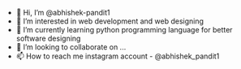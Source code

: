 - 👋 Hi, I’m @abhishek-pandit1
- 👀 I’m interested in web development and web designing 
- 🌱 I’m currently learning python programming language for better software designing 
- 💞️ I’m looking to collaborate on ...
- 📫 How to reach me instagram account - @abhishek_pandit1

<!---
abhishek-pandit1/abhishek-pandit1 is a ✨ special ✨ repository because its `README.md` (this file) appears on your GitHub profile.
You can click the Preview link to take a look at your changes.
--->
